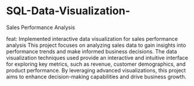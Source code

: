 # SQL-Data-Visualization-
Sales Performance Analysis

feat: Implemented interactive data visualization for sales performance analysis
This project focuses on analyzing sales data to gain insights into performance trends and make informed business decisions. The data visualization techniques used provide an interactive and intuitive interface for exploring key metrics, such as revenue, customer demographics, and product performance. By leveraging advanced visualizations, this project aims to enhance decision-making capabilities and drive business growth.

